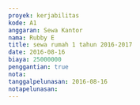 ```yaml
---
proyek: kerjabilitas
kode: A1
anggaran: Sewa Kantor
nama: Rubby E
title: sewa rumah 1 tahun 2016-2017
date: 2016-08-16
biaya: 25000000
penggantian: true
nota:
tanggalpelunasan: 2016-08-16
notapelunasan:
---
```

